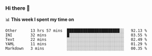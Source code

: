 ### Hi there 👋

<!--
This section is powered by waka-readme.
https://github.com/athul/waka-readme
-->
📊 **This week I spent my time on**
<!--START_SECTION:waka-->
```text
Other      13 hrs 57 mins  ███████████████████████░░   92.13 % 
INI        32 mins         █░░░░░░░░░░░░░░░░░░░░░░░░   03.55 % 
Text       22 mins         ░░░░░░░░░░░░░░░░░░░░░░░░░   02.49 % 
YAML       11 mins         ░░░░░░░░░░░░░░░░░░░░░░░░░   01.29 % 
Markdown   3 mins          ░░░░░░░░░░░░░░░░░░░░░░░░░   00.35 %
```
<!--END_SECTION:waka-->

<!--
**nb5p/nb5p** is a ✨ _special_ ✨ repository because its `README.md` (this file) appears on your GitHub profile.

Here are some ideas to get you started:

- 🔭 I’m currently working on ...
- 🌱 I’m currently learning ...
- 👯 I’m looking to collaborate on ...
- 🤔 I’m looking for help with ...
- 💬 Ask me about ...
- 📫 How to reach me: ...
- 😄 Pronouns: ...
- ⚡ Fun fact: ...
-->

